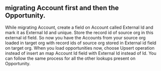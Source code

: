 ## migrating Account first and then the Opportunity. 
While migrating Account, create a field on Account called External Id and mark it as External Id and unique. Store the record id of source org in this external id field. So now you have the Accounts from your source org loaded in target org with record ids of source org stored in External id field on target org. When you load opportunities now, choose Upsert operation instead of insert an map Account Id field with External Id instead of Id. You can follow the same process for all the other lookups present on Opportunity.
